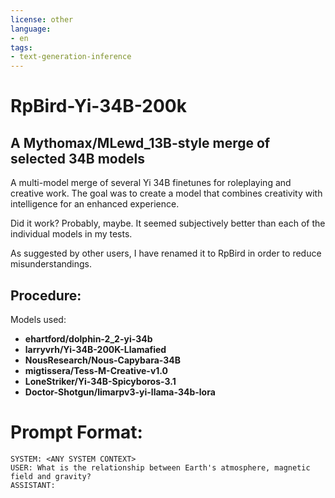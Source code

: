 ```yaml
---
license: other
language:
- en
tags:
- text-generation-inference
---
```

# RpBird-Yi-34B-200k 
## A Mythomax/MLewd_13B-style merge of selected 34B models

A multi-model merge of several  Yi 34B finetunes for roleplaying and creative work. The goal was to create a model that combines creativity with intelligence for an enhanced experience.

Did it work? Probably, maybe. It seemed subjectively better than each of the individual models in my tests.

As suggested by other users, I have renamed it to RpBird in order to reduce misunderstandings.

## Procedure:

Models used:
- **ehartford/dolphin-2_2-yi-34b**
- **larryvrh/Yi-34B-200K-Llamafied**
- **NousResearch/Nous-Capybara-34B**
- **migtissera/Tess-M-Creative-v1.0**
- **LoneStriker/Yi-34B-Spicyboros-3.1**
- **Doctor-Shotgun/limarpv3-yi-llama-34b-lora**



# Prompt Format:

```
SYSTEM: <ANY SYSTEM CONTEXT>
USER: What is the relationship between Earth's atmosphere, magnetic field and gravity?
ASSISTANT:
```